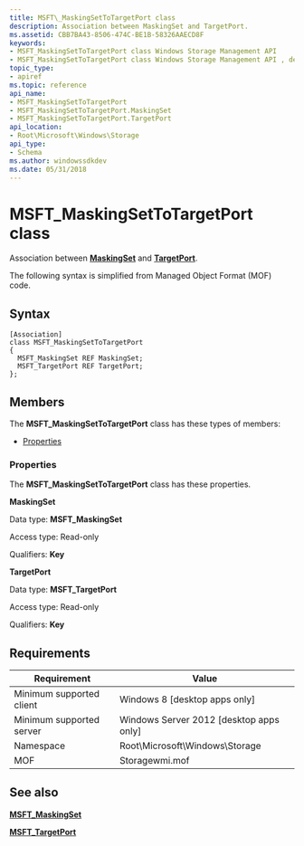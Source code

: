 ```yaml
---
title: MSFT\_MaskingSetToTargetPort class
description: Association between MaskingSet and TargetPort.
ms.assetid: CBB7BA43-8506-474C-BE1B-58326AAECD8F
keywords:
- MSFT_MaskingSetToTargetPort class Windows Storage Management API
- MSFT_MaskingSetToTargetPort class Windows Storage Management API , described
topic_type:
- apiref
ms.topic: reference
api_name:
- MSFT_MaskingSetToTargetPort
- MSFT_MaskingSetToTargetPort.MaskingSet
- MSFT_MaskingSetToTargetPort.TargetPort
api_location:
- Root\Microsoft\Windows\Storage
api_type:
- Schema
ms.author: windowssdkdev
ms.date: 05/31/2018
---
```


# MSFT\_MaskingSetToTargetPort class

Association between [**MaskingSet**](msft-maskingset.md) and [**TargetPort**](msft-targetport.md).

The following syntax is simplified from Managed Object Format (MOF) code.

## Syntax

``` syntax
[Association]
class MSFT_MaskingSetToTargetPort
{
  MSFT_MaskingSet REF MaskingSet;
  MSFT_TargetPort REF TargetPort;
};
```

## Members

The **MSFT\_MaskingSetToTargetPort** class has these types of members:

-   [Properties](#properties)

### Properties

The **MSFT\_MaskingSetToTargetPort** class has these properties.

 

**MaskingSet**
   

Data type: **MSFT\_MaskingSet**
 

Access type: Read-only
 

Qualifiers: **Key**
 

 

**TargetPort**
   

Data type: **MSFT\_TargetPort**
 

Access type: Read-only
 

Qualifiers: **Key**
 

 

## Requirements



| Requirement | Value |
|-------------------------------------|-------------------------------------------------------------------------------------------|
| Minimum supported client | Windows 8 \[desktop apps only\]                                                |
| Minimum supported server | Windows Server 2012 \[desktop apps only\]                                      |
| Namespace                | Root\\Microsoft\\Windows\\Storage                                              |
| MOF                      |  Storagewmi.mof  |



## See also

 

[**MSFT\_MaskingSet**](msft-maskingset.md)
 

[**MSFT\_TargetPort**](msft-targetport.md)
 

 

 





